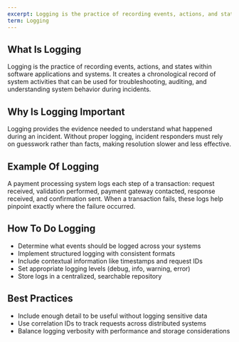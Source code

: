 ```yaml
---
excerpt: Logging is the practice of recording events, actions, and states within software applications and systems.
term: Logging
---
```

## What Is Logging

Logging is the practice of recording events, actions, and states within software applications and systems. It creates a chronological record of system activities that can be used for troubleshooting, auditing, and understanding system behavior during incidents.

## Why Is Logging Important

Logging provides the evidence needed to understand what happened during an incident. Without proper logging, incident responders must rely on guesswork rather than facts, making resolution slower and less effective.

## Example Of Logging

A payment processing system logs each step of a transaction: request received, validation performed, payment gateway contacted, response received, and confirmation sent. When a transaction fails, these logs help pinpoint exactly where the failure occurred.

## How To Do Logging

- Determine what events should be logged across your systems
- Implement structured logging with consistent formats
- Include contextual information like timestamps and request IDs
- Set appropriate logging levels (debug, info, warning, error)
- Store logs in a centralized, searchable repository

## Best Practices

- Include enough detail to be useful without logging sensitive data
- Use correlation IDs to track requests across distributed systems
- Balance logging verbosity with performance and storage considerations